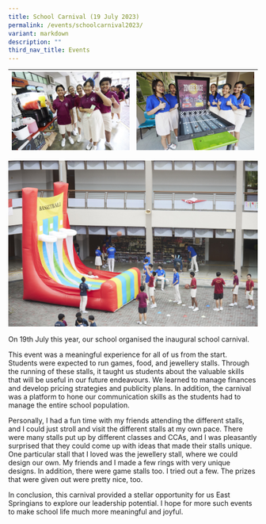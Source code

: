 ```yaml
---
title: School Carnival (19 July 2023)
permalink: /events/schoolcarnival2023/
variant: markdown
description: ""
third_nav_title: Events
---
```

| ![](/images/Events/2023%20School%20Carnival/east%20spring%20sec%20sch%20carnival_020.jpg) | ![](/images/Events/2023%20School%20Carnival/east%20spring%20sec%20sch%20carnival_027.jpg) |
| -------- | -------- |

![](/images/Events/2023%20School%20Carnival/east%20spring%20sec%20sch%20carnival_035.jpg)


 
On 19th July this year, our school organised the inaugural school carnival. 

This event was a meaningful experience for all of us from the start. Students were expected to run games, food, and jewellery stalls. Through the running of these stalls, it taught us students about the valuable skills that will be useful in our future endeavours. We learned to manage finances and develop pricing strategies and publicity plans. In addition, the carnival was a platform to hone our communication skills as the students had to manage the entire school population.

Personally, I had a fun time with my friends attending the different stalls, and I could just stroll and visit the different stalls at my own pace. There were many stalls put up by different classes and CCAs, and I was pleasantly surprised that they could come up with ideas that made their stalls unique. One particular stall that I loved was the jewellery stall, where we could design our own. My friends and I made a few rings with very unique designs. In addition, there were game stalls too. I tried out a few. The prizes that were given out were pretty nice, too. 

In conclusion, this carnival provided a stellar opportunity for us East Springians to explore our leadership potential. I hope for more such events to make school life much more meaningful and joyful.